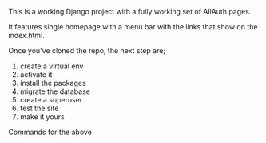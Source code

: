 This is a working Django project with a fully working set of AllAuth pages.

It features single homepage with a menu bar with the links that show on the index.html.

Once you've cloned the repo, the next step are;
1. create a virtual env
2. activate it
3. install the packages
4. migrate the database
5. create a superuser
6. test the site
7. make it yours

Commands for the above


